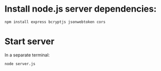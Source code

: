 # Install node.js server dependencies:

```sh
npm install express bcryptjs jsonwebtoken cors
```

# Start server
In a separate terminal:

```sh
node server.js
```
